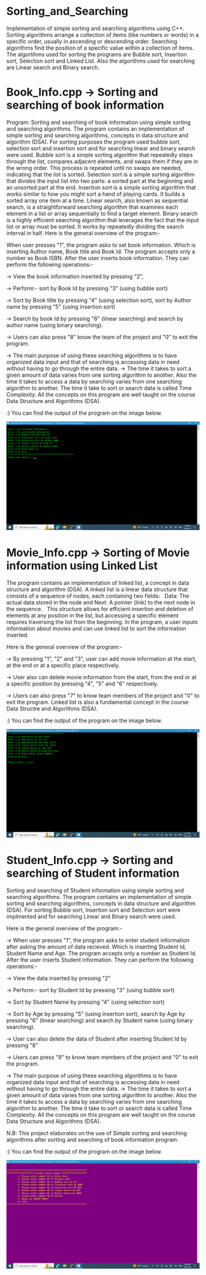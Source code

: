 # Sorting_and_Searching
Implementation of simple sorting and searching algorithms using C++.
Sorting algorithms arrange a collection of items (like numbers or words) in a specific order, usually in ascending or descending order. Searching algorithms find the position of a specific value within a collection of items.
The algortihms used for sorting the programs are Bubble sort, Insertion sort, Selection sort and Linked List. Also the algorithms used for searching are Linear search and Binary search.
# Book_Info.cpp -> Sorting and searching of book information
Program: Sorting and searching of book information using simple sorting and searching algorithms. 
The program contains an implementation of simple sorting and searching algorithms, concepts in data structure and algorithm (DSA). For sorting purposes the program used bubble sort, selection sort and insertion sort and for searching linear and binary search were used. Bubble sort is a simple sorting algorithm that repeatedly steps through the list, compares adjacent elements, and swaps them if they are in the wrong order. This process is repeated until no swaps are needed, indicating that the list is sorted. Selection sort is a simple sorting algorithm that divides the input list into two parts: a sorted part at the beginning and an unsorted part at the end. Insertion sort is a simple sorting algorithm that works similar to how you might sort a hand of playing cards. It builds a sorted array one item at a time. Linear search, also known as sequential search, is a straightforward searching algorithm that examines each element in a list or array sequentially to find a target element. Binary search is a highly efficient searching algorithm that leverages the fact that the input list or array must be sorted. It works by repeatedly dividing the search interval in half.
Here is the general overview of the program:- 

When user presses "1", the program asks to set book information. Which is inserting Author name, Book title and Book Id. The program accepts only a number as Book ISBN. After the user inserts book information. They can perform the following operations:-  

-> View the book information inserted by pressing "2", 

-> Perform:- sort by Book Id by pressing "3" (using bubble sort) 

-> Sort by Book title by pressing "4" (using selection sort), sort by Author name by pressing "5" (using insertion sort)

-> Search by book Id by pressing "6" (linear searching) and search by author name (using binary searching). 

-> Users can also press "8" know the team of the project and "0" to exit the program.

-> The main purpose of using these searching algorithms is to have organized data input and that of searching is accessing data in need without having to go through the entire data. 
-> The time it takes to sort a given amount of data varies from one sorting algorithm to another. Also the time it takes to access a data by searching varies from one searching algorithm to another. The time it take to sort or search data is called Time Complexity. All the concepts on this program are well taught on the course Data Structure and Algorithms (DSA).

:) You can find the output of the program on the image below.

![HTML Image](https://github.com/Kira-Legacy/Image_Repo/blob/main/Book%20Information.png)

# Movie_Info.cpp -> Sorting of Movie information using Linked List
The program contains an implementation of linked list, a concept in data structure and algorithm (DSA). A linked list is a linear data structure that consists of a sequence of nodes, each containing two fields:   
Data: The actual data stored in the node and Next: A pointer (link) to the next node in the sequence.   
This structure allows for efficient insertion and deletion of elements at any position in the list, but accessing a specific element requires traversing the list from the beginning. 
In the program, a user inputs information about movies and can use linked list to sort the information inserted. 

Here is the general overview of the program:- 

-> By pressing "1", "2" and "3", user can add movie information at the start, at the end or at a specific place respectively. 

-> User also can delete movie information from the start, from the end or at a specific position by pressing "4", "5" and "6" respectively.  

-> Users can also press "7" to know team members of the project and "0" to exit the program.
Linked list is also a fundamental concept in the course Data Structre and Algorithms (DSA).

:) You can find the output of the program on the image below.

![HTML Image](https://github.com/Kira-Legacy/Image_Repo/blob/main/Movie%20Information.png)

# Student_Info.cpp -> Sorting and searching of Student information
Sorting and searching of Student information using simple sorting and searching algorithms. The program contains an implementation of simple sorting and searching algorithms, concepts in data structure and algorithm (DSA). For sorting Bubble sort, Insertion sort and Selection sort were implmented and for searching Linear and Binary search were used. 

Here is the general overview of the program:- 

-> When user presses "1", the program asks to enter student information after asking the amount of data recieved. Which is inserting Student Id, Student Name and Age. The program accepts only a number as Student Id. After the user inserts Student information. They can perform the following operations:- 

-> View the data inserted by pressing "2"

-> Perform:- sort by Student Id by pressing "3" (using bubble sort) 

-> Sort by Student Name by pressing "4" (using selection sort) 

-> Sort by Age by pressing "5" (using insertion sort), search by Age by pressing "6" (linear searching) and search by Student name (using binary searching). 

-> User can also delete the data of Student after inserting Student Id by pressing "8"  

-> Users can press "9" to know team members of the project and "0" to exit the program.

-> The main purpose of using these searching algorithms is to have organized data input and that of searching is accessing data in need without having to go through the entire data. -> The time it takes to sort a given amount of data varies from one sorting algorithm to another. Also the time it takes to access a data by searching varies from one searching algorithm to another. The time it take to sort or search data is called Time Complexity. All the concepts on this program are well taught on the course Data Structure and Algorithms (DSA).

N.B: This project elaborates on the use of Simple sorting and searching algorithms after sorting and searching of book information program.

:) You can find the output of the program on the image below.

![HTML Image](https://github.com/Kira-Legacy/Image_Repo/blob/main/Student%20Information.png)




